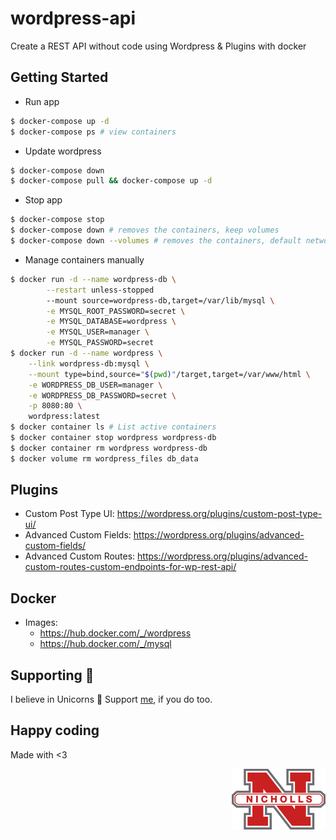 # wordpress-api
Create a REST API without code using Wordpress &amp; Plugins with docker

## Getting Started

- Run app
```sh
$ docker-compose up -d
$ docker-compose ps # view containers
```
- Update wordpress
```sh
$ docker-compose down
$ docker-compose pull && docker-compose up -d
```

- Stop app
```sh
$ docker-compose stop
$ docker-compose down # removes the containers, keep volumes
$ docker-compose down --volumes # removes the containers, default network, and the WordPress database.
```

- Manage containers manually
```sh
$ docker run -d --name wordpress-db \
        --restart unless-stopped
        --mount source=wordpress-db,target=/var/lib/mysql \
        -e MYSQL_ROOT_PASSWORD=secret \
        -e MYSQL_DATABASE=wordpress \
        -e MYSQL_USER=manager \
        -e MYSQL_PASSWORD=secret
$ docker run -d --name wordpress \
    --link wordpress-db:mysql \
    --mount type=bind,source="$(pwd)"/target,target=/var/www/html \
    -e WORDPRESS_DB_USER=manager \
    -e WORDPRESS_DB_PASSWORD=secret \
    -p 8080:80 \
    wordpress:latest
$ docker container ls # List active containers
$ docker container stop wordpress wordpress-db
$ docker container rm wordpress wordpress-db
$ docker volume rm wordpress_files db_data
```

## Plugins
- Custom Post Type UI: https://wordpress.org/plugins/custom-post-type-ui/
- Advanced Custom Fields: https://wordpress.org/plugins/advanced-custom-fields/
- Advanced Custom Routes: https://wordpress.org/plugins/advanced-custom-routes-custom-endpoints-for-wp-rest-api/

## Docker

- Images:
  * https://hub.docker.com/_/wordpress
  * https://hub.docker.com/_/mysql
  
## Supporting 🍻
I believe in Unicorns 🦄
Support [me](http://www.paypal.me/jdnichollsc/2), if you do too.

## Happy coding
Made with <3

<img width="150px" src="https://github.com/jdnichollsc/jdnichollsc.github.io/blob/master/assets/nicholls.png?raw=true" align="right">
